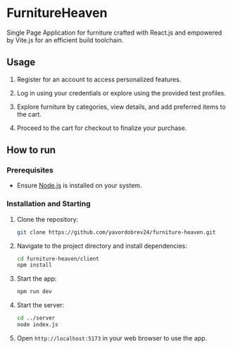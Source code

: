 # FurnitureHeaven

Single Page Application for furniture crafted with React.js and empowered by Vite.js for an efficient build toolchain.

## Usage

1. Register for an account to access personalized features.

2. Log in using your credentials or explore using the provided test profiles.

3. Explore furniture by categories, view details, and add preferred items to the cart.

4. Proceed to the cart for checkout to finalize your purchase.

## How to run

### Prerequisites

- Ensure [Node.js](https://nodejs.org/) is installed on your system.

### Installation and Starting

1. Clone the repository:

   ```bash
   git clone https://github.com/yavordobrev24/furniture-heaven.git
   ```

2. Navigate to the project directory and install dependencies:

   ```bash
   cd furniture-heaven/client
   npm install
   ```

3. Start the app:

   ```bash
   npm run dev
   ```

4. Start the server:

   ```bash
   cd ../server
   node index.js
   ```

5. Open `http://localhost:5173` in your web browser to use the app.

